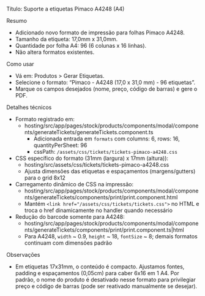 Título: Suporte a etiquetas Pimaco A4248 (A4)

Resumo
- Adicionado novo formato de impressão para folhas Pimaco A4248.
- Tamanho da etiqueta: 17,0mm x 31,0mm.
- Quantidade por folha A4: 96 (6 colunas x 16 linhas).
- Não altera formatos existentes.

Como usar
- Vá em: Produtos > Gerar Etiquetas.
- Selecione o formato: “Pimaco - A4248 (17,0 x 31,0 mm) - 96 etiquetas”.
- Marque os campos desejados (nome, preço, código de barras) e gere o PDF.

Detalhes técnicos
- Formato registrado em:
  - hosting/src/app/pages/stock/products/components/modal/components/generateTickets/generateTickets.component.ts
    - Adicionada entrada em `formats` com columns: 6, rows: 16, quantityPerSheet: 96
    - cssPath: `/assets/css/tickets/tickets-pimaco-a4248.css`
- CSS específico do formato (31mm (largura) x 17mm (altura)):
  - hosting/src/assets/css/tickets/tickets-pimaco-a4248.css
  - Ajusta dimensões das etiquetas e espaçamentos (margens/gutters) para o grid 8x12
- Carregamento dinâmico de CSS na impressão:
  - hosting/src/app/pages/stock/products/components/modal/components/generateTickets/components/print/print.component.html
  - Mantém `<link href="/assets/css/tickets/tickets.css">` no HTML e troca o href dinamicamente no handler quando necessário
- Redução do barcode somente para A4248:
  - hosting/src/app/pages/stock/products/components/modal/components/generateTickets/components/print/print.component.ts|html
  - Para A4248, `width` ~ 0.9, `height` ~ 18, `fontSize` ~ 8; demais formatos continuam com dimensões padrão

Observações
- Em etiquetas 17x31mm, o conteúdo é compacto. Ajustamos fontes, padding e espaçamentos (0,05cm) para caber 6x16 em 1 A4. Por padrão, o nome do produto é desativado nesse formato para privilegiar preço e código de barras (pode ser reativado manualmente se desejar).
